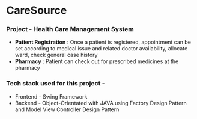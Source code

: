 # CareSource

### Project - Health Care Management System

* **Patient Registration**  : Once a patient is registered, appointment can be set according to medical issue and related doctor availability, allocate ward, check general case history
* **Pharmacy** : Patient can check out for prescribed medicines at the pharmacy


### Tech stack used for this project -

* Frontend - Swing Framework
* Backend - Object-Orientated with JAVA using Factory Design Pattern and Model View Controller Design Pattern